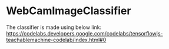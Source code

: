 # WebCamImageClassifier
The classifier is made using below link:
https://codelabs.developers.google.com/codelabs/tensorflowjs-teachablemachine-codelab/index.html#0
